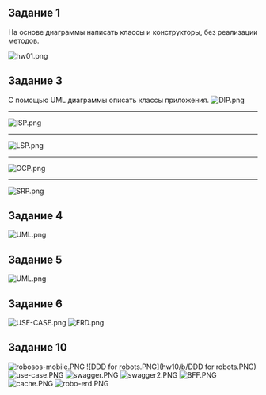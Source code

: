 ## Задание 1
На основе диаграммы написать классы и конструкторы, без реализации методов.

![hw01.png](hw01/hw01.png)

## Задание 3
С помощью UML диаграммы описать классы приложения.
![DIP.png](hw03/DIP/DIP.png)
___
![ISP.png](hw03/ISP/ISP.png)
___
![LSP.png](hw03/LSP/LSP.png)
___
![OCP.png](hw03/OCP/OCP.png)
___
![SRP.png](hw03/SRP/SRP.png)
## Задание 4
![UML.png](hw04/UML.png)
## Задание 5
![UML.png](hw05/UML.png)
## Задание 6
![USE-CASE.png](hw06/USE-CASE.png)
![ERD.png](hw06/ERD.png)
## Задание 10
![robosos-mobile.PNG](hw10/a/robosos-mobile.PNG)
![DDD for robots.PNG](hw10/b/DDD for robots.PNG)
![use-case.PNG](hw10/c/use-case.PNG)
![swagger.PNG](hw10/d/swagger.PNG)
![swagger2.PNG](hw10/d/swagger2.PNG)
![BFF.PNG](hw10/e/BFF.PNG)
![cache.PNG](hw10/f/cache.PNG)
![robo-erd.PNG](hw10/g/robo-erd.PNG)